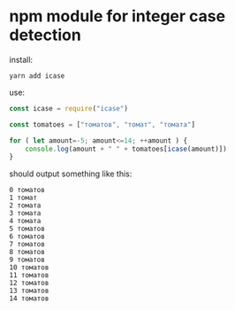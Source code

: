 # npm module for integer case detection

install:

    yarn add icase

use:

```javascript
const icase = require("icase")

const tomatoes = ["томатов", "томат", "томата"]

for ( let amount=-5; amount<=14; ++amount ) {
    console.log(amount + " " + tomatoes[icase(amount)])
}
```

should output something like this:

    0 томатов
    1 томат
    2 томата
    3 томата
    4 томата
    5 томатов
    6 томатов
    7 томатов
    8 томатов
    9 томатов
    10 томатов
    11 томатов
    12 томатов
    13 томатов
    14 томатов
